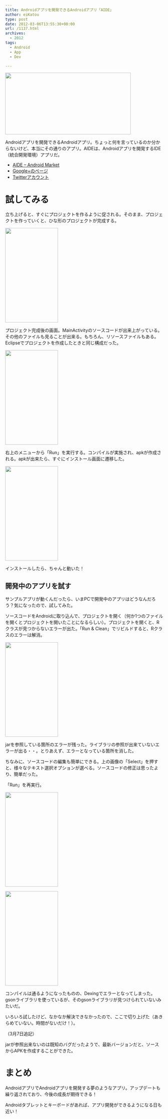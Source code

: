 ```yaml
---
title: Androidアプリを開発できるAndroidアプリ「AIDE」
author: eiKatou
type: post
date: 2012-03-06T13:55:30+00:00
url: /1137.html
archives:
  - 2012
tags:
  - Android
  - App
  - Dev

---
```

[<img src="http://eikatou.net/blog/wp-content/blog/uploads/2012/03/201203_aide.jpg" alt="" title="201203_aide" width="400" height="196" class="alignnone size-full wp-image-1138" srcset="/blog/uploads/2012/03/201203_aide.jpg 400w, /blog/uploads/2012/03/201203_aide-300x147.jpg 300w" sizes="(max-width: 400px) 100vw, 400px" />][1]

Androidアプリを開発できるAndroidアプリ。ちょっと何を言っているのか分からないけど、本当にその通りのアプリ。AIDEは、Androidアプリを開発するIDE（統合開発環境）アプリだ。

  * [AIDE &#8211; Android Market][2]
  * [Google+のページ][3]
  * [Twitterアカウント][4]

<!--more-->

# 試してみる

立ち上げると、すぐにプロジェクトを作るように促される。そのまま、プロジェクトを作っていくと、ひな形のプロジェクトが完成する。

[<img src="http://eikatou.net/blog/wp-content/blog/uploads/2012/03/201203_aide2-168x300.png" alt="" title="201203_aide2" width="168" height="300" class="alignnone size-medium wp-image-1140" srcset="/blog/uploads/2012/03/201203_aide2-168x300.png 168w, /blog/uploads/2012/03/201203_aide2.png 360w" sizes="(max-width: 168px) 100vw, 168px" />][5]
  
プロジェクト完成後の画面。MainActivityのソースコードが出来上がっている。その他のファイルも見ることが出来る。もちろん、リソースファイルもある。Eclipseでプロジェクトを作成したときと同じ構成だった。

[<img src="http://eikatou.net/blog/wp-content/blog/uploads/2012/03/201203_aide3-168x300.png" alt="" title="201203_aide3" width="168" height="300" class="alignnone size-medium wp-image-1141" srcset="/blog/uploads/2012/03/201203_aide3-168x300.png 168w, /blog/uploads/2012/03/201203_aide3.png 360w" sizes="(max-width: 168px) 100vw, 168px" />][6]
  
右上のメニューから「Run」を実行する。コンパイルが実施され、apkが作成される。apkが出来たら、すぐにインストール画面に遷移した。 

[<img src="http://eikatou.net/blog/wp-content/blog/uploads/2012/03/201203_aide4-168x300.png" alt="" title="201203_aide4" width="168" height="300" class="alignnone size-medium wp-image-1142" srcset="/blog/uploads/2012/03/201203_aide4-168x300.png 168w, /blog/uploads/2012/03/201203_aide4.png 360w" sizes="(max-width: 168px) 100vw, 168px" />][7]
  
インストールしたら、ちゃんと動いた！

## 開発中のアプリを試す

サンプルアプリが動くんだったら、いまPCで開発中のアプリはどうなんだろう？気になったので、試してみた。

ソースコードをAndroidに取り込んで、プロジェクトを開く（何か1つのファイルを開くとプロジェクトを開いたことになるらしい）。プロジェクトを開くと、Rクラスが見つからないエラーが出た。「Run & Clean」でリビルドすると、Rクラスのエラーは解消。

[<img src="http://eikatou.net/blog/wp-content/blog/uploads/2012/03/201203_aide5-168x300.png" alt="" title="201203_aide5" width="168" height="300" class="alignnone size-medium wp-image-1148" srcset="/blog/uploads/2012/03/201203_aide5-168x300.png 168w, /blog/uploads/2012/03/201203_aide5.png 360w" sizes="(max-width: 168px) 100vw, 168px" />][8]
  
jarを参照している箇所のエラーが残った。ライブラリの参照が出来ていないエラーが出る・・。とりあえず、エラーとなっている箇所を消した。

ちなみに、ソースコードの編集も簡単にできる。上の画像の「Select」を押すと、様々なテキスト選択オプションが選べる。ソースコードの修正は思ったより、簡単だった。

「Run」を再実行。
  
[<img src="http://eikatou.net/blog/wp-content/blog/uploads/2012/03/201203_aide6-168x300.png" alt="" title="201203_aide6" width="168" height="300" class="alignnone size-medium wp-image-1149" srcset="/blog/uploads/2012/03/201203_aide6-168x300.png 168w, /blog/uploads/2012/03/201203_aide6.png 360w" sizes="(max-width: 168px) 100vw, 168px" />][9]
  
[<img src="http://eikatou.net/blog/wp-content/blog/uploads/2012/03/201203_aide7-168x300.png" alt="" title="201203_aide7" width="168" height="300" class="alignnone size-medium wp-image-1150" srcset="/blog/uploads/2012/03/201203_aide7-168x300.png 168w, /blog/uploads/2012/03/201203_aide7.png 360w" sizes="(max-width: 168px) 100vw, 168px" />][10]
  
コンパイルは通るようになったものの、Dexingでエラーとなってしまった。gsonライブラリを使っているが、そのgsonライブラリが見つけられていないみたいだ。

いろいろ試したけど、なかなか解決できなかったので、ここで切り上げた（あきらめていない。時間がないだけ！）。

（3月7日追記）
  
jarが参照出来ないのは既知のバグだったようで、最新バージョンだと、ソースからAPKを作成することができた。

# まとめ

AndroidアプリでAndroidアプリを開発する夢のようなアプリ。アップデートも繰り返されており、今後の成長が期待できる！

Androidタブレットとキーボードがあれば、アプリ開発ができるようになる日も近い！

 [1]: http://eikatou.net/blog/wp-content/blog/uploads/2012/03/201203_aide.jpg
 [2]: https://market.android.com/details?id=com.aide.ui
 [3]: https://plus.google.com/101304250883271700981/posts
 [4]: https://twitter.com/#!/AndroidIDE
 [5]: http://eikatou.net/blog/wp-content/blog/uploads/2012/03/201203_aide2.png
 [6]: http://eikatou.net/blog/wp-content/blog/uploads/2012/03/201203_aide3.png
 [7]: http://eikatou.net/blog/wp-content/blog/uploads/2012/03/201203_aide4.png
 [8]: http://eikatou.net/blog/wp-content/blog/uploads/2012/03/201203_aide5.png
 [9]: http://eikatou.net/blog/wp-content/blog/uploads/2012/03/201203_aide6.png
 [10]: http://eikatou.net/blog/wp-content/blog/uploads/2012/03/201203_aide7.png
